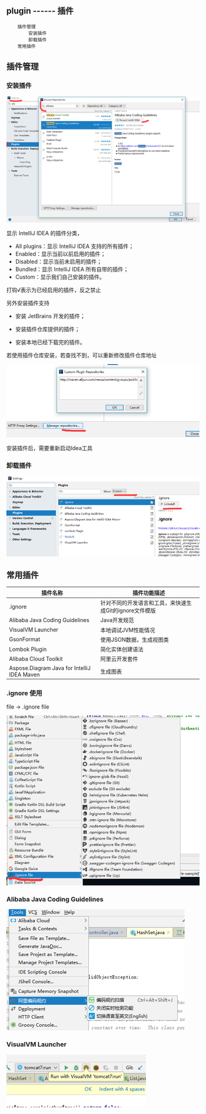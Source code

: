 ## plugin   ------    插件

		插件管理
			安装插件
			卸载插件
		常用插件


## 插件管理


### 安装插件

![installPlugins](installPlugins.png)


显示 IntelliJ IDEA 的插件分类，

* All plugins：显示 IntelliJ IDEA 支持的所有插件；
* Enabled：显示当前以前启用的插件；
* Disabled：显示当前未启用的插件；
* Bundled：显示 IntelliJ IDEA 所有自带的插件；
* Custom：显示我们自己安装的插件。

打钩√表示为已经启用的插件，反之禁止


另外安装插件支持

* 安装 JetBrains 开发的插件；

* 安装插件仓库提供的插件；

* 安装本地已经下载完的插件。

若使用插件仓库安装，若查找不到，可以重新修改插件仓库地址

![sourcePlugins](sourcePlugins.png)

安装插件后，需要重新启动Idea工具


### 卸载插件

![uninstallPlugin](uninstallPlugin.png)

## 常用插件
|插件名称|插件功能描述|
|-|-|
|.ignore|针对不同的开发语言和工具，来快速生成Git的ignore文件模版 |
|Alibaba Java Coding Guidelines |Java开发规范|
|VisualVM Launcher|本地调试JVM性能情况|
|GsonFormat |使用JSON数据，生成视图类|
|Lombok Plugin|简化实体创建语法|
|Alibaba Cloud Toolkit |阿里云开发套件|
|Aspose.Diagram Java for IntelliJ IDEA Maven |生成图表|



### .ignore 使用

file -> .ignore file

![ignore](ignore.png)



### Alibaba Java Coding Guidelines

![javacodeguideline](javacodeguideline.png)


### VisualVM Launcher

![VisualJVM](VisualJVM.png)

